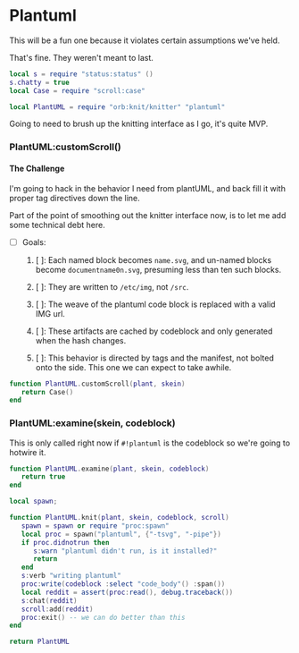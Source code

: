 # Plantuml


  This will be a fun one because it violates certain assumptions we've held\.

That's fine\.  They weren't meant to last\.

```lua
local s = require "status:status" ()
s.chatty = true
local Case = require "scroll:case"
```

```lua
local PlantUML = require "orb:knit/knitter" "plantuml"
```


Going to need to brush up the knitting interface as I go, it's quite MVP\.


### PlantUML:customScroll\(\)


#### The Challenge

I'm going to hack in the behavior I need from plantUML, and back fill it with
proper tag directives down the line\.

Part of the point of smoothing out the knitter interface now, is to let me
add some technical debt here\.


- [ ] Goals:

  1. [ ]:  Each named block becomes `name.svg`, and un\-named blocks become
       `documentname0n.svg`, presuming less than ten such blocks\.

  2. [ ]:  They are written to `/etc/img`, not `/src`\.

  3. [ ]:  The weave of the plantuml code block is replaced with a valid
       IMG url\.

  4. [ ]:  These artifacts are cached by codeblock and only generated when the
       hash changes\.

  5. [ ]:  This behavior is directed by tags and the manifest, not bolted
       onto the side\. This one we can expect to take awhile\.

```lua
function PlantUML.customScroll(plant, skein)
   return Case()
end
```


### PlantUML:examine\(skein, codeblock\)

This is only called right now if `#!plantuml` is the codeblock so we're going
to hotwire it\.

```lua
function PlantUML.examine(plant, skein, codeblock)
   return true
end
```

```lua
local spawn;

function PlantUML.knit(plant, skein, codeblock, scroll)
   spawn = spawn or require "proc:spawn"
   local proc = spawn("plantuml", {"-tsvg", "-pipe"})
   if proc.didnotrun then
      s:warn "plantuml didn't run, is it installed?"
      return
   end
   s:verb "writing plantuml"
   proc:write(codeblock :select "code_body"() :span())
   local reddit = assert(proc:read(), debug.traceback())
   s:chat(reddit)
   scroll:add(reddit)
   proc:exit() -- we can do better than this
end
```

```lua
return PlantUML
```
